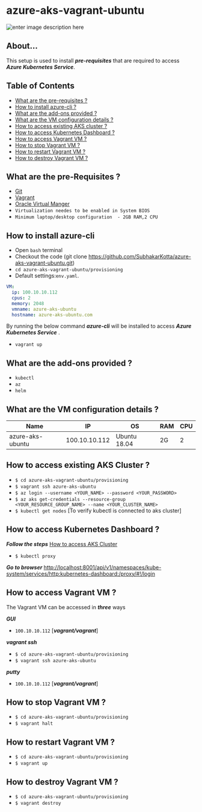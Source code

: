 
# azure-aks-vagrant-ubuntu
![enter image description here](https://lh3.googleusercontent.com/W2lLCPUVHg5eUmcrpB3RrxGR_esVx1t4LH4M6NofUaDN7yR0QL_c7tAa-Y2vzNnRd8i9PXLCSKDSOA)
## About...

This setup is used to install ***pre-requisites*** that are required to access  ***Azure Kubernetes Service***.

## Table of Contents

* [What are the pre-requisites ?](#pre-requisites)
* [How to install azure-cli ?](#deploy)
* [What are the add-ons provided ?](#addons)
* [What are the VM configuration details ?](#configuration)
* [How to access existing AKS cluster ?](#aks)
* [How to access Kubernetes Dashboard ?](#access_dashboard)
* [How to access Vagrant VM ?](#access)
* [How to stop Vagrant VM ?](#stop)
* [How to restart Vagrant VM ?](#restart)
* [How to destroy Vagrant VM ?](#destroy)



<a id="pre-requisites"></a>
## What are the pre-Requisites ?
* [Git](https://git-scm.com/downloads "Git")
* [Vagrant](https://www.vagrantup.com/downloads.html "Vagrant")
* [Oracle Virtual Manger](https://www.oracle.com/technetwork/server-storage/virtualbox/downloads/index.html "Oracle Virtual Manger")
* `Virtualization needes to be enabled in System BIOS`
* `Minimum laptop/desktop configuration  - 2GB RAM,2 CPU`


<a id="deploy"></a>
## How to install azure-cli
* Open `bash` terminal 
* Checkout the code  (git clone https://github.com/SubhakarKotta/azure-aks-vagrant-ubuntu.git) 
* `cd azure-aks-vagrant-ubuntu/provisioning` 
* Default settings:`env.yaml`.
```yaml
VM:
  ip: 100.10.10.112
  cpus: 2
  memory: 2048
  vmname: azure-aks-ubuntu
  hostname: azure-aks-ubuntu.com
```
    
By running the below command ***azure-cli*** will be installed to access ***Azure Kubernetes Service*** .
	
* `vagrant up`



<a id="addons"></a>
## What are the add-ons provided ?
* `kubectl`
* `az`
* `helm`



<a id="configuration"></a>
## What are the VM configuration details ?

Name|IP|OS|RAM|CPU|
|----|----|----|----|----|
azure-aks-ubuntu  |100.10.10.112|Ubuntu 18.04|2G|2|



<a id="aks"></a>
## How to access existing AKS Cluster ?

* `$ cd azure-aks-vagrant-ubuntu/provisioning`
* `$ vagrant ssh azure-aks-ubuntu`
* `$ az login --username <YOUR_NAME> --password <YOUR_PASSWORD>`
* `$ az aks get-credentials --resource-group <YOUR_RESOURCE_GROUP_NAME> --name <YOUR_CLUSTER_NAME>`
* `$ kubectl get nodes` [To verify kubectl is connected to aks cluster]



<a id="access_dashboard"></a>
## How to access Kubernetes Dashboard ?

***Follow the steps*** 
[How to access AKS Cluster](#aks)

* `$ kubectl proxy`

***Go to browser***
[http://localhost:8001/api/v1/namespaces/kube-system/services/http:kubernetes-dashboard:/proxy/#!/login](http://localhost:8001/api/v1/namespaces/kube-system/services/http:kubernetes-dashboard:/proxy/#!/login)



<a id="access"></a>
## How to access Vagrant VM ?
The Vagrant VM can be accessed in ***three*** ways

***GUI***
* `100.10.10.112` [***vagrant/vagrant***]


***vagrant ssh***
* `$ cd azure-aks-vagrant-ubuntu/provisioning`
* `$ vagrant ssh azure-aks-ubuntu`

***putty***
* `100.10.10.112` [***vagrant/vagrant***]
	

    
<a id="stop"></a>
## How to stop Vagrant VM ?
* `$ cd azure-aks-vagrant-ubuntu/provisioning`
* `$ vagrant halt`



<a id="restart"></a>
## How to restart Vagrant VM ?
* `$ cd azure-aks-vagrant-ubuntu/provisioning`
* `$ vagrant up`


<a id="destroy"></a>
## How to destroy Vagrant VM ?
* `$ cd azure-aks-vagrant-ubuntu/provisioning`
* `$ vagrant destroy`